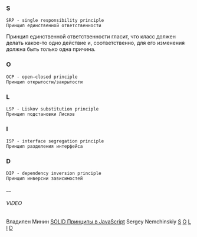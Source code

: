 ### S 
    SRP - single responsibility principle
    Принцип единственной ответственности
Принцип единственной ответственности гласит, что класс должен делать какое-то одно действие и, соответственно, для его изменения должна быть только одна причина.


### O
	OCP - open–closed principle
    Принцип открытости/закрытости 

### L
	LSP - Liskov substitution principle
    Принцип подстановки Лисков

### I
	ISP - interface segregation principle
    Принцип разделения интерфейса 

### D
	DIP - dependency inversion principle
    Принцип инверсии зависимостей 

__
###### VIDEO
Владилен Минин
[SOLID Принципы в JavaScript](https://www.youtube.com/watch?v=xq13wiqvcTc)
Sergey Nemchinskiy
[S](https://www.youtube.com/watch?v=O4uhPCEDzSo&list=PLmqFxxywkatQNWLG1IZYUhKoQrnuZHqaK&index=1)
[O](https://www.youtube.com/watch?v=x5OtQiKOG-Q&list=PLmqFxxywkatQNWLG1IZYUhKoQrnuZHqaK&index=2)
[L](https://www.youtube.com/watch?v=NqvwYcjrwdw&list=PLmqFxxywkatQNWLG1IZYUhKoQrnuZHqaK&index=3)
[I](https://www.youtube.com/watch?v=d9RJqf2o_Sw&list=PLmqFxxywkatQNWLG1IZYUhKoQrnuZHqaK&index=4)
[D](https://www.youtube.com/watch?v=Bw6RvCSsETI&list=PLmqFxxywkatQNWLG1IZYUhKoQrnuZHqaK&index=5)